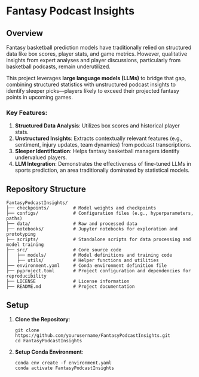 # Fantasy Podcast Insights

## Overview

Fantasy basketball prediction models have traditionally relied on structured data like box scores, player stats, and game metrics. However, qualitative insights from expert analyses and player discussions, particularly from basketball podcasts, remain underutilized. 

This project leverages **large language models (LLMs)** to bridge that gap, combining structured statistics with unstructured podcast insights to identify sleeper picks—players likely to exceed their projected fantasy points in upcoming games.

### Key Features:
1. **Structured Data Analysis**: Utilizes box scores and historical player stats.
2. **Unstructured Insights**: Extracts contextually relevant features (e.g., sentiment, injury updates, team dynamics) from podcast transcriptions.
3. **Sleeper Identification**: Helps fantasy basketball managers identify undervalued players.
4. **LLM Integration**: Demonstrates the effectiveness of fine-tuned LLMs in sports prediction, an area traditionally dominated by statistical models.

## Repository Structure

```plaintext
FantasyPodcastInsights/
├── checkpoints/         # Model weights and checkpoints
├── configs/             # Configuration files (e.g., hyperparameters, paths)
├── data/                # Raw and processed data
├── notebooks/           # Jupyter notebooks for exploration and prototyping
├── scripts/             # Standalone scripts for data processing and model training
├── src/                 # Core source code
│   ├── models/          # Model definitions and training code
│   ├── utils/           # Helper functions and utilities
├── environment.yaml     # Conda environment definition file
├── pyproject.toml       # Project configuration and dependencies for reproducibility
├── LICENSE              # License information
├── README.md            # Project documentation
```

## Setup
1. **Clone the Repository**:
   ```
   git clone https://github.com/yourusername/FantasyPodcastInsights.git
   cd FantasyPodcastInsights
   ```
2. **Setup Conda Environment**:
   ```
   conda env create -f environment.yaml
   conda activate FantasyPodcastInsights
   ```
